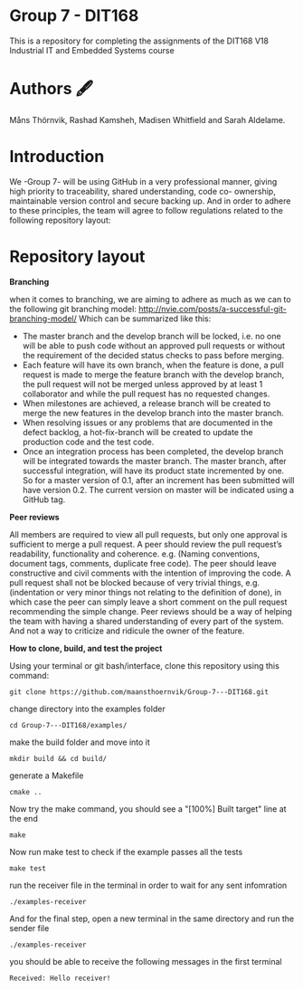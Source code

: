 # Group 7 - DIT168

This is a repository for completing the assignments of the DIT168 V18 Industrial IT and Embedded Systems course

# Authors 🖋️

Måns Thörnvik, Rashad Kamsheh, Madisen Whitfield and Sarah Aldelame.

# Introduction

We -Group 7- will be using GitHub in a very professional manner, giving high priority to traceability, shared understanding, code co- ownership, maintainable version control and secure backing up. And in order to adhere to these principles, the team will agree to follow regulations related to the following repository layout:

# Repository layout


**Branching**

when it comes to branching, we are aiming to adhere as much as we can to the following git branching model: http://nvie.com/posts/a-successful-git-branching-model/
Which can be summarized like this:

- The master branch and the develop branch will be locked, i.e. no one will be able to push code without an approved pull requests or without the requirement of the decided status checks to pass before merging.
- Each feature will have its own branch, when the feature is done, a pull request is made to merge the feature branch with the develop branch, the pull request will not be merged unless approved by at least 1 collaborator and while the pull request has no requested changes. 
- When milestones are achieved, a release branch will be created to merge the new features in the develop branch into the master branch.  
- When resolving issues or any problems that are documented in the defect backlog, a hot-fix-branch will be created to update the production code and the test code.
- Once an integration process has been completed, the develop branch will be integrated towards the master branch. The master branch, after successful integration, will have its product state incremented by one. So for a master version of 0.1, after an increment has been submitted will have version 0.2. The current version on master will be indicated using a GitHub tag.

**Peer reviews** 

All members are required to view all pull requests, but only one approval is sufficient to merge a pull request. A peer should review the pull request’s readability, functionality and coherence. e.g. (Naming conventions, document tags, comments, duplicate free code).
The peer should leave constructive and civil comments with the intention of improving the code. A pull request shall not be blocked because of very trivial things, e.g. (indentation or very minor things not relating to the definition of done), in which case the peer can simply leave a short comment on the pull request recommending the simple change. 
Peer reviews should be a way of helping the team with having a shared understanding of every part of the system. And not a way to criticize and ridicule the owner of the feature.  

**How to clone, build, and test the project**

Using your terminal or git bash/interface, clone this repository using this command:

```
git clone https://github.com/maansthoernvik/Group-7---DIT168.git
```

change directory into the examples folder 

```
cd Group-7---DIT168/examples/
```

make the build folder and move into it

```
mkdir build && cd build/
```

generate a Makefile

```
cmake ..
```

Now try the make command, you should see a "[100%] Built target" line at the end
```
make
```

Now run make test to check if the example passes all the tests

```
make test
``` 

run the receiver file in the terminal in order to wait for any sent infomration

```
./examples-receiver 
``` 

And for the final step, open a new terminal in the same directory and run the sender file

```
./examples-receiver 
``` 
you should be able to receive the following messages in the first terminal

```
Received: Hello receiver!
``` 

